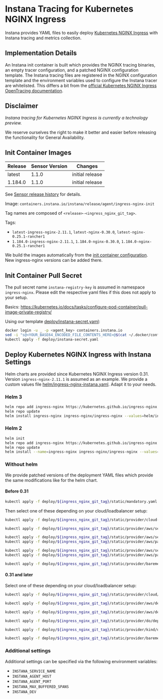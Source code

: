 # Instana Tracing for Kubernetes NGINX Ingress

Instana provides YAML files to easily deploy [Kubernetes NGINX Ingress](https://github.com/kubernetes/ingress-nginx) with Instana tracing and metrics collection.

## Implementation Details

An Instana init container is built which provides the NGINX tracing binaries, an empty tracer configuration, and a patched NGINX configuration template.
The Instana tracing files are registered in the NGINX configuration template and the environment variables used to configure the Instana tracer are whitelisted.
This differs a bit from the [official Kubernetes NGINX Ingress OpenTracing documentation](https://kubernetes.github.io/ingress-nginx/user-guide/third-party-addons/opentracing/).

## Disclaimer

*Instana tracing for Kubernetes NGINX Ingress is currently a technology preview.*

We reserve ourselves the right to make it better and easier before releasing the functionality for General Availability.

## Init Container Images

| Release | Sensor Version | Changes |
| ------- | -------------- | ------- |
| latest  | 1.1.0 | initial release  |
| 1.184.0 | 1.1.0 | initial release  |

See [Sensor release history](https://github.com/instana/nginx-tracing#release-history) for details.

Image: `containers.instana.io/instana/release/agent/ingress-nginx-init`

Tag names are composed of `<release>-<ingress_nginx_git_tag>`.

Tags:
* `latest-ingress-nginx-2.11.1`, `latest-nginx-0.30.0`, `latest-nginx-0.25.1-rancher1`
* `1.184.0-ingress-nginx-2.11.1`, `1.184.0-nginx-0.30.0`, `1.184.0-nginx-0.25.1-rancher1`

We build the images automatically from the [init container configuration](build/init-container-config). New ingress-nginx versions can be added there.

## Init Container Pull Secret

The pull secret name `instana-registry-key` is assumed in namespace `ingress-nginx`. Please edit the respective yaml files if this does not apply to your setup.

Basics: https://kubernetes.io/docs/tasks/configure-pod-container/pull-image-private-registry/

Using our template [deploy/instana-secret.yaml](deploy/instana-secret.yaml):
```sh
docker login -u _ -p <agent_key> containers.instana.io
sed -i "s@<YOUR_BASE64_ENCODED_FILE_CONTENTS_HERE>@$(cat ~/.docker/config.json | base64 --wrap=0)@g" deploy/instana-secret.yaml
kubectl apply -f deploy/instana-secret.yaml
```

## Deploy Kubernetes NGINX Ingress with Instana Settings

Helm charts are provided since Kubernetes NGINX Ingress version 0.31. Version `ingress-nginx-2.11.1` is assumed as an example.
We provide a custom values file [helm/ingress-nginx-instana.yaml](helm/ingress-nginx-instana.yaml). Adapt it to your needs.

### Helm 3

```sh
helm repo add ingress-nginx https://kubernetes.github.io/ingress-nginx
helm repo update
helm install ingress-nginx ingress-nginx/ingress-nginx --values=helm/ingress-nginx-instana.yaml --namespace=ingress-nginx --version=2.11.1
```

### Helm 2

```sh
helm init
helm repo add ingress-nginx https://kubernetes.github.io/ingress-nginx
helm repo update
helm install --name=ingress-nginx ingress-nginx/ingress-nginx --values=helm/ingress-nginx-instana.yaml --namespace=ingress-nginx --version=2.11.1
```

### Without helm

We provide patched versions of the deployment YAML files which provide the same modifications like for the helm chart.

#### Before 0.31

```sh
kubectl apply -f deploy/${ingress_nginx_git_tag}/static/mandatory.yaml
```

Then select one of these depending on your cloud/loadbalancer setup:
```sh
kubectl apply -f deploy/${ingress_nginx_git_tag}/static/provider/cloud-generic.yaml
```
```sh
kubectl apply -f deploy/${ingress_nginx_git_tag}/static/provider/aws/service-nlb.yaml
```
```sh
kubectl apply -f deploy/${ingress_nginx_git_tag}/static/provider/aws/service-l4.yaml
kubectl apply -f deploy/${ingress_nginx_git_tag}/static/provider/aws/patch-configmap-l4.yaml
```
```sh
kubectl apply -f deploy/${ingress_nginx_git_tag}/static/provider/aws/service-l7.yaml
kubectl apply -f deploy/${ingress_nginx_git_tag}/static/provider/aws/patch-configmap-l7.yaml
```
```sh
kubectl apply -f deploy/${ingress_nginx_git_tag}/static/provider/baremetal/service-nodeport.yaml
```

#### 0.31 and later

Select one of these depending on your cloud/loadbalancer setup:
```sh
kubectl apply -f deploy/${ingress_nginx_git_tag}/static/provider/cloud/deploy.yaml
```
```sh
kubectl apply -f deploy/${ingress_nginx_git_tag}/static/provider/aws/deploy.yaml
```
```sh
kubectl apply -f deploy/${ingress_nginx_git_tag}/static/provider/aws/deploy-tls-termination.yaml
```
```sh
kubectl apply -f deploy/${ingress_nginx_git_tag}/static/provider/do/deploy.yaml
```
```sh
kubectl apply -f deploy/${ingress_nginx_git_tag}/static/provider/kind/deploy.yaml
```
```sh
kubectl apply -f deploy/${ingress_nginx_git_tag}/static/provider/baremetal/deploy.yaml
```

### Additional settings

Additional settings can be specified via the following environment variables:

* `INSTANA_SERVICE_NAME`
* `INSTANA_AGENT_HOST`
* `INSTANA_AGENT_PORT`
* `INSTANA_MAX_BUFFERED_SPANS`
* `INSTANA_DEV`